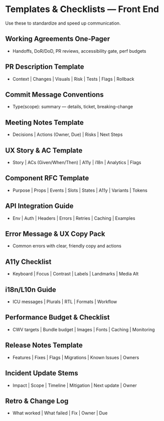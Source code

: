 # Templates & Checklists — Front End

Use these to standardize and speed up communication.

## Working Agreements One-Pager
- Handoffs, DoR/DoD, PR reviews, accessibility gate, perf budgets

## PR Description Template
- Context | Changes | Visuals | Risk | Tests | Flags | Rollback

## Commit Message Conventions
- Type(scope): summary — details, ticket, breaking-change

## Meeting Notes Template
- Decisions | Actions (Owner, Due) | Risks | Next Steps

## UX Story & AC Template
- Story | ACs (Given/When/Then) | A11y | i18n | Analytics | Flags

## Component RFC Template
- Purpose | Props | Events | Slots | States | A11y | Variants | Tokens

## API Integration Guide
- Env | Auth | Headers | Errors | Retries | Caching | Examples

## Error Message & UX Copy Pack
- Common errors with clear, friendly copy and actions

## A11y Checklist
- Keyboard | Focus | Contrast | Labels | Landmarks | Media Alt

## i18n/L10n Guide
- ICU messages | Plurals | RTL | Formats | Workflow

## Performance Budget & Checklist
- CWV targets | Bundle budget | Images | Fonts | Caching | Monitoring

## Release Notes Template
- Features | Fixes | Flags | Migrations | Known Issues | Owners

## Incident Update Stems
- Impact | Scope | Timeline | Mitigation | Next update | Owner

## Retro & Change Log
- What worked | What failed | Fix | Owner | Due
